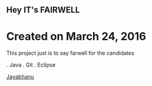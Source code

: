 ## Hey IT's FAIRWELL 

# Created on March 24, 2016

This project just is to say farwell for the candidates

. Java
. Git
. Eclipse

[Jayabhanu](www.google.com)